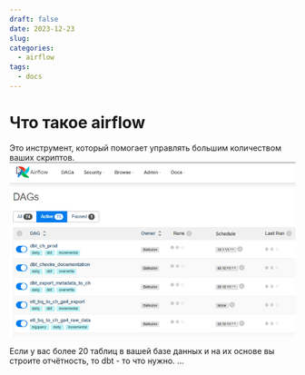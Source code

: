 ```yaml
---
draft: false
date: 2023-12-23
slug: 
categories:
  - airflow
tags:
  - docs
---
```

# Что такое airflow

Это инструмент, который помогает управлять большим количеством ваших скриптов.
![](_attachments/Pasted%20image%2020231229081814.png)
<!-- more -->

Если у вас более 20 таблиц в вашей базе данных и на их основе вы строите отчётность, то dbt - то что нужно.
...